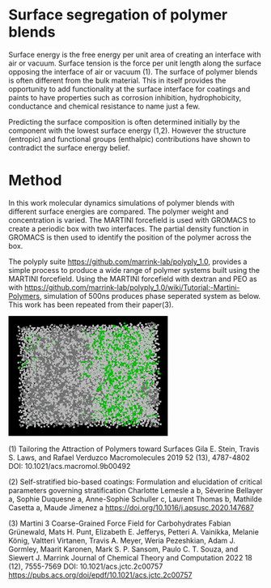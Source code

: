 # Surface segregation of polymer blends

Surface energy is the free energy per unit area of creating an interface with air or vacuum. Surface tension is the force per unit length along the surface opposing the interface of air or vacuum (1). The surface of polymer blends is often different from the bulk material. This in itself provides the opportunity to add functionality at the surface interface for coatings and paints to have properties such as corrosion inhibition, hydrophobicity, conductance and chemical resistance to name just a few.     

Predicting the surface composition is often determined initially by the component with the lowest surface energy (1,2). However the structure (entropic) and functional groups (enthalpic) contributions have shown to contradict the surface energy belief.

# Method

In this work molecular dynamics simulations of polymer blends with different surface energies are compared.  The polymer weight and concentration is varied.  The MARTINI forcefield is used with GROMACS to create a periodic box with two interfaces.  The partial density function in GROMACS is then used to identify the position of the polymer across the box. 

The polyply suite https://github.com/marrink-lab/polyply_1.0, provides a simple process to produce a wide range of polymer systems built using the MARTINI forcefield. Using the MARTINI forcefield with dextran and PEO as with https://github.com/marrink-lab/polyply_1.0/wiki/Tutorial:-Martini-Polymers, simulation of 500ns produces phase seperated system as below. This work has been repeated from their paper(3).

![alt text](https://github.com/mw00847/surface-segregation/blob/main/dextran_PEO.png?raw=True)

(1) Tailoring the Attraction of Polymers toward Surfaces
Gila E. Stein, Travis S. Laws, and Rafael Verduzco
Macromolecules 2019 52 (13), 4787-4802
DOI: 10.1021/acs.macromol.9b00492

(2) Self-stratified bio-based coatings: Formulation and elucidation of critical parameters governing stratification
Charlotte Lemesle a b, Séverine Bellayer a, Sophie Duquesne a, Anne-Sophie Schuller c, Laurent Thomas b, Mathilde Casetta a, Maude Jimenez a
https://doi.org/10.1016/j.apsusc.2020.147687

(3) Martini 3 Coarse-Grained Force Field for Carbohydrates
Fabian Grünewald, Mats H. Punt, Elizabeth E. Jefferys, Petteri A. Vainikka, Melanie König, Valtteri Virtanen, Travis A. Meyer, Weria Pezeshkian, Adam J. Gormley, Maarit Karonen, Mark S. P. Sansom, Paulo C. T. Souza, and Siewert J. Marrink
Journal of Chemical Theory and Computation 2022 18 (12), 7555-7569
DOI: 10.1021/acs.jctc.2c00757
https://pubs.acs.org/doi/epdf/10.1021/acs.jctc.2c00757

